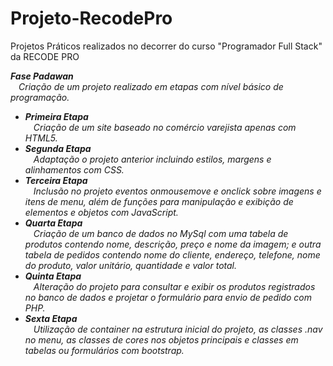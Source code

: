 # Projeto-RecodePro
Projetos Práticos realizados no decorrer do curso "Programador Full Stack" da RECODE PRO

<i><strong>Fase Padawan</strong><br/>
  &numsp; Criação de um projeto realizado em etapas com nível básico de programação.
<p>
  <ul><i>
    <li>
      <strong>Primeira Etapa</strong><br/>
      &numsp; Criação de um site baseado no comércio varejista apenas com HTML5.
    </li>
    <li>
      <strong>Segunda Etapa</strong><br/>
      &numsp; Adaptação o projeto anterior incluindo estilos, margens e alinhamentos com CSS.
    </li>
    <li>
      <strong>Terceira Etapa</strong><br/>
      &numsp; Inclusão no projeto eventos onmousemove e onclick sobre imagens e itens de menu, além de funções para manipulação e exibição de elementos e objetos com JavaScript.
    </li>
    <li>
      <strong>Quarta Etapa</strong><br/>
      &numsp;  Criação de um banco de dados no MySql com uma tabela de produtos contendo nome, descrição, preço e nome da imagem; e outra tabela de pedidos contendo nome do cliente, endereço, telefone, nome do produto, valor unitário, quantidade e valor total. 
    </li>
    <li>
      <strong>Quinta Etapa</strong><br/>
      &numsp; Alteração do projeto para consultar e exibir os produtos registrados no banco de dados e projetar o formulário para envio de pedido com PHP.
    </li>
    <li>
      <strong>Sexta Etapa</strong><br/>
      &numsp; Utilização de container na estrutura inicial do projeto, as classes .nav no menu, as classes de cores nos objetos principais e classes em tabelas ou formulários com bootstrap.
    </li>
  </ul>
</p>
